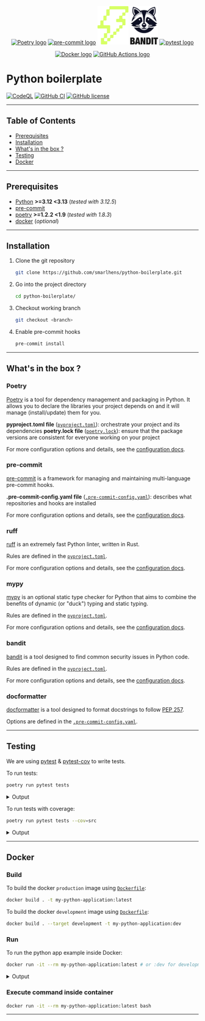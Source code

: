 <p align="center">
  <a href="https://python-poetry.org/" target="blank"><img src="https://python-poetry.org/images/logo-origami.svg" height="100" alt="Poetry logo" /></a>
  <a href="https://pre-commit.com/" target="blank"><img src="https://pre-commit.com/logo.svg" height="100" alt="pre-commit logo" /></a>
  <a href="https://github.com/astral-sh/ruff" target="blank"><img src="https://raw.githubusercontent.com/astral-sh/ruff/8c20f14e62ddaf7b6d62674f300f5d19cbdc5acb/docs/assets/bolt.svg" height="100" alt="ruff logo" style="background-color: #ef5552" /></a>
  <a href="https://bandit.readthedocs.io/" target="blank"><img src="https://raw.githubusercontent.com/pycqa/bandit/main/logo/logo.svg" height="100" alt="bandit logo" /></a>
  <a href="https://docs.pytest.org/" target="blank"><img src="https://raw.githubusercontent.com/pytest-dev/pytest/main/doc/en/img/pytest_logo_curves.svg" height="100" alt="pytest logo" /></a>
</p>

<p align="center">
  <a href="https://docs.docker.com/" target="blank"><img src="https://www.docker.com/wp-content/uploads/2022/03/Moby-logo.png" height="60" alt="Docker logo" /></a>
  <a href="https://github.com/features/actions" target="blank"><img src="https://avatars.githubusercontent.com/u/44036562" height="60" alt="GitHub Actions logo" /></a>
</p>

# Python boilerplate

[![CodeQL](https://github.com/smarlhens/python-boilerplate/workflows/codeql/badge.svg)](https://github.com/smarlhens/python-boilerplate/actions/workflows/codeql.yml)
[![GitHub CI](https://github.com/smarlhens/python-boilerplate/workflows/ci/badge.svg)](https://github.com/smarlhens/python-boilerplate/actions/workflows/ci.yml)
[![GitHub license](https://img.shields.io/github/license/smarlhens/python-boilerplate)](https://github.com/smarlhens/python-boilerplate)

---

## Table of Contents

- [Prerequisites](#prerequisites)
- [Installation](#installation)
- [What's in the box ?](#whats-in-the-box-)
- [Testing](#testing)
- [Docker](#docker)

---

## Prerequisites

- [Python](https://www.python.org/downloads/) **>=3.12 <3.13** (_tested with 3.12.5_)
- [pre-commit](https://pre-commit.com/#install)
- [poetry](https://python-poetry.org/docs/#installation) **>=1.2.2 <1.9** (_tested with 1.8.3_)
- [docker](https://docs.docker.com/get-docker/) (_optional_)

---

## Installation

1. Clone the git repository

   ```bash
   git clone https://github.com/smarlhens/python-boilerplate.git
   ```

2. Go into the project directory

   ```bash
   cd python-boilerplate/
   ```

3. Checkout working branch

   ```bash
   git checkout <branch>
   ```

4. Enable pre-commit hooks

   ```bash
   pre-commit install
   ```

---

## What's in the box ?

### Poetry

[Poetry](https://python-poetry.org/) is a tool for dependency management and packaging in Python. It allows you to
declare the libraries your project depends on and it will manage (install/update) them for you.

**pyproject.toml file** ([`pyproject.toml`](pyproject.toml)): orchestrate your project and its dependencies
**poetry.lock file** ([`poetry.lock`](poetry.lock)): ensure that the package versions are consistent for everyone
working on your project

For more configuration options and details, see the [configuration docs](https://python-poetry.org/docs/).

### pre-commit

[pre-commit](https://pre-commit.com/) is a framework for managing and maintaining multi-language pre-commit hooks.

**.pre-commit-config.yaml file** ([`.pre-commit-config.yaml`](.pre-commit-config.yaml)): describes what repositories and
hooks are installed

For more configuration options and details, see the [configuration docs](https://pre-commit.com/).

### ruff

[ruff](https://github.com/charliermarsh/ruff) is an extremely fast Python linter, written in Rust.

Rules are defined in the [`pyproject.toml`](pyproject.toml).

For more configuration options and details, see the [configuration docs](https://github.com/charliermarsh/ruff#configuration).

### mypy

[mypy](http://mypy-lang.org/) is an optional static type checker for Python that aims to combine the benefits of
dynamic (or "duck") typing and static typing.

Rules are defined in the [`pyproject.toml`](pyproject.toml).

For more configuration options and details, see the [configuration docs](https://mypy.readthedocs.io/).

### bandit

[bandit](https://bandit.readthedocs.io/) is a tool designed to find common security issues in Python code.

Rules are defined in the [`pyproject.toml`](pyproject.toml).

For more configuration options and details, see the [configuration docs](https://bandit.readthedocs.io/).

### docformatter

[docformatter](https://github.com/PyCQA/docformatter) is a tool designed to format docstrings to
follow [PEP 257](https://peps.python.org/pep-0257/).

Options are defined in the [`.pre-commit-config.yaml`](.pre-commit-config.yaml).

---

## Testing

We are using [pytest](https://docs.pytest.org/) & [pytest-cov](https://github.com/pytest-dev/pytest-cov) to write tests.

To run tests:

```bash
poetry run pytest tests
```

<details>

<summary>Output</summary>

```text
collected 1 item

tests/test_myapplication.py::test_hello_world PASSED
```

</details>

To run tests with coverage:

```bash
poetry run pytest tests --cov=src
```

<details>

<summary>Output</summary>

```text
collected 1 item

tests/test_myapplication.py::test_hello_world PASSED

---------- coverage: platform linux, python 3.10.4-final-0 -----------
Name                            Stmts   Miss  Cover
---------------------------------------------------
src/myapplication/__init__.py       1      0   100%
src/myapplication/main.py           6      2    67%
---------------------------------------------------
TOTAL                               7      2    71%
```

</details>

---

## Docker

### Build

To build the docker `production` image using [`Dockerfile`](Dockerfile):

```bash
docker build . -t my-python-application:latest
```

To build the docker `development` image using [`Dockerfile`](Dockerfile):

```bash
docker build . --target development -t my-python-application:dev
```

### Run

To run the python app example inside Docker:

```bash
docker run -it --rm my-python-application:latest # or :dev for development
```

<details>

<summary>Output</summary>

```text
Hello World
```

</details>

### Execute command inside container

```bash
docker run -it --rm my-python-application:latest bash
```

---
